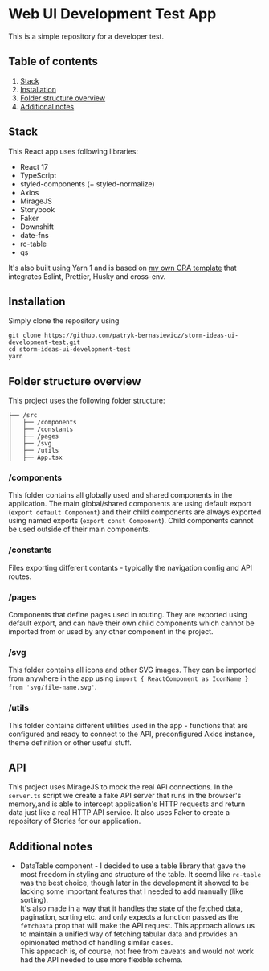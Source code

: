 # Web UI Development Test App

This is a simple repository for a developer test.

## Table of contents

1. [Stack](#stack)
2. [Installation](#installation)
3. [Folder structure overview](#folder-structure-overview)
4. [Additional notes](#additional-notes)

## Stack

This React app uses following libraries:

- React 17
- TypeScript
- styled-components (+ styled-normalize)
- Axios
- MirageJS
- Storybook
- Faker
- Downshift
- date-fns
- rc-table
- qs

It's also built using Yarn 1 and is based on [my own CRA template](https://www.npmjs.com/package/cra-template-patrykb) that integrates Eslint, Prettier, Husky and cross-env.

## Installation

Simply clone the repository using

```
git clone https://github.com/patryk-bernasiewicz/storm-ideas-ui-development-test.git
cd storm-ideas-ui-development-test
yarn
```

## Folder structure overview

This project uses the following folder structure:

```
├── /src
│   ├── /components
│   ├── /constants
│   ├── /pages
│   ├── /svg
│   ├── /utils
│   ├── App.tsx
```

### /components

This folder contains all globally used and shared components in the application. The main global/shared components are using default export (`export default Component`) and their child components are always exported using named exports (`export const Component`). Child components cannot be used outside of their main components.

### /constants

Files exporting different contants - typically the navigation config and API routes.

### /pages

Components that define pages used in routing. They are exported using default export, and can have their own child components which cannot be imported from or used by any other component in the project.

### /svg

This folder contains all icons and other SVG images. They can be imported from anywhere in the app using `import { ReactComponent as IconName } from 'svg/file-name.svg'`.

### /utils

This folder contains different utilities used in the app - functions that are configured and ready to connect to the API, preconfigured Axios instance, theme definition or other useful stuff.

## API

This project uses MirageJS to mock the real API connections. In the `server.ts` script we create a fake API server that runs in the browser's memory,and is able to intercept application's HTTP requests and return data just like a real HTTP API service. It also uses Faker to create a repository of Stories for our application.

## Additional notes

- DataTable component - I decided to use a table library that gave the most freedom in styling and structure of the table. It seemd like `rc-table` was the best choice, though later in the development it showed to be lacking some important features that I needed to add manually (like sorting).  
  It's also made in a way that it handles the state of the fetched data, pagination, sorting etc. and only expects a function passed as the `fetchData` prop that will make the API request. This approach allows us to maintain a unified way of fetching tabular data and provides an opinionated method of handling similar cases.  
  This approach is, of course, not free from caveats and would not work had the API needed to use more flexible schema.
